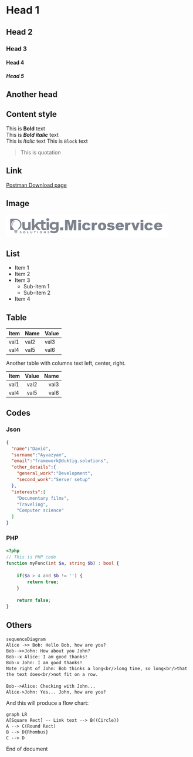 <!-- Version 1.2.0 -->

# Head 1
## Head 2
### Head 3
#### Head 4
##### Head 5

Another head
---

## Content style

This is **Bold** text\
This is ***Bold italic*** text\
This is *Italic* text
This is `Block` text

> This is quotation

## Link

[Postman Download page](https://www.getpostman.com/apps)

## Image

![Image](duktig.microservice.logo.png "This is an image.")

## List

- Item 1
- Item 2
- Item 3
    - Sub-item 1
    - Sub-item 2
- Item 4

## Table

| Item | Name | Value |
|------|------|-------|
| val1 | val2 | val3  |
| val4 | val5 | val6  |

Another table with columns text left, center, right. 

| Item | Value | Name |
|:---  | :---: | ---: |
| val1 | val2  | val3 |
| val4 | val5  | val6 |

## Codes

### Json

```json
{
  "name":"David",
  "surname":"Ayvazyan",
  "email":"framework@duktig.solutions",
  "other_details":{
    "general_work":"Development",
    "second_work":"Server setup"
  },
  "interests":[
    "Documentary films",
    "Traveling",
    "Computer science"
  ]
}
```

### PHP

```php
<?php
// This is PHP code
function myFunc(int $a, string $b) : bool {
	
	if($a > 4 and $b != '') {
		return true;
	}
	
	return false;
}
```
## Others

```mermaid
sequenceDiagram
Alice ->> Bob: Hello Bob, how are you?
Bob-->>John: How about you John?
Bob--x Alice: I am good thanks!
Bob-x John: I am good thanks!
Note right of John: Bob thinks a long<br/>long time, so long<br/>that the text does<br/>not fit on a row.

Bob-->Alice: Checking with John...
Alice->John: Yes... John, how are you?
```

And this will produce a flow chart:

```mermaid
graph LR
A[Square Rect] -- Link text --> B((Circle))
A --> C(Round Rect)
B --> D{Rhombus}
C --> D
```

End of document